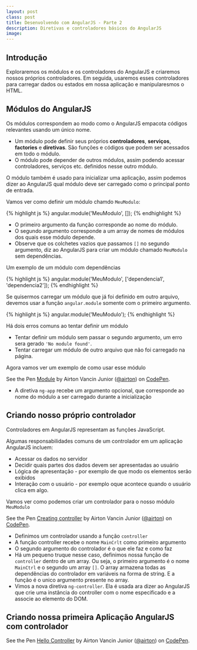 ```yaml
---
layout: post
class: post
title: Desenvolvendo com AngularJS - Parte 2
description: Diretivas e controladores básicos do AngularJS
image: 
---
```


## Introdução ##

Exploraremos os módulos e os controladores do AngularJS e criaremos nossos próprios controladores. Em seguida, usaremos esses controladores para carregar dados ou estados em nossa aplicação e manipularesmos o HTML.

## Módulos do AngularJS ##

Os módulos correspondem ao modo como o AngularJS empacota códigos relevantes usando um único nome.

- Um módulo pode definir seus próprios **controladores**, **serviços**, **factories** e **diretivas**. São funções e códigos que podem ser acessados em todo o módulo.
- O módulo pode depender de outros módulos, assim podendo acessar controladores, serviços etc. definidos nesse outro módulo.

O módulo também é usado para inicializar uma aplicação, assim podemos dizer ao AngularJS qual módulo deve ser carregado como o principal ponto de entrada.

Vamos ver como definir um módulo chamdo <code>MeuModulo</code>:

{% highlight js %}
    angular.module('MeuModulo', []);
{% endhighlight %}

- O primeiro argumento da função corresponde ao nome do módulo.
- O segundo argumento corresponde a um array de nomes de módulos dos quais esse módulo depende.
- Observe que os colchetes vazios que passamos <code>[]</code> no segundo argumento, diz ao AngularJS para criar um módulo chamado <code>MeuModulo</code> sem dependências.

Um exemplo de um módulo com dependências

{% highlight js %}
    angular.module('MeuModulo', ['dependencia1', 'dependencia2']);
{% endhighlight %}

Se quisermos carregar um módulo que já foi definido em outro arquivo, devemos usar a função <code>angular.module</code> somente com o primeiro argumento.

{% highlight js %}
    angular.module('MeuModulo');
{% endhighlight %}

Há dois erros comuns ao tentar definir um módulo

- Tentar definir um módulo sem passar o segundo argumento, um erro sera gerado <code>'No module found'</code>.
- Tentar carregar um módulo de outro arquivo que não foi carregado na página.

Agora vamos ver um exemplo de como usar esse módulo

<p data-height="266" data-theme-id="9559" data-slug-hash="VLMPMp" data-default-tab="result" data-user="airton" class='codepen'>See the Pen <a href='http://codepen.io/airton/pen/VLMPMp/'>Module</a> by Airton Vancin Junior (<a href='http://codepen.io/airton'>@airton</a>) on <a href='http://codepen.io'>CodePen</a>.</p>
<script async src="//assets.codepen.io/assets/embed/ei.js"></script>

- A diretiva <code>ng-app</code> recebe um argumento opcional, que corresponde ao nome do módulo a ser carregado durante a inicialização

## Criando nosso próprio controlador ##

Controladores em AngularJS representam as funções JavaScript.

Algumas responsabilidades comuns de um controlador em um aplicação AngularJS incluem:

- Acessar os dados no servidor
- Decidir quais partes dos dados devem ser apresentadas ao usuário
- Lógica de apresentação - por exemplo de que modo os elementos serão exibidos
- Interação com o usuário - por exemplo oque acontece quando o usuário clica em algo.

Vamos ver como podemos criar um controlador para o nosso módulo <code>MeuModulo</code>

<p data-height="266" data-theme-id="9559" data-slug-hash="MwEJQM" data-default-tab="result" data-user="airton" class='codepen'>See the Pen <a href='http://codepen.io/airton/pen/MwEJQM/'>Creating controller</a> by Airton Vancin Junior (<a href='http://codepen.io/airton'>@airton</a>) on <a href='http://codepen.io'>CodePen</a>.</p>
<script async src="//assets.codepen.io/assets/embed/ei.js"></script>

- Definimos um controlador usando a função <code>controller</code>
- A função controller recebe o nome <code>MainCrlt</code> como primeiro argumento
- O segundo argumento do controlador é o que ele faz e como faz
- Há um pequeno truque nesse caso, definimos nossa função de <code>controller</code> dentro de um array. Ou seja, o primeiro argumento é o nome <code>MainCtrl</code> e o segundo um array <code>[]</code>. O array armazena todas as dependências do controlador em variáveis na forma de string. E a função é o unico argumento presente no array.
- Vimos a nova diretiva <code>ng-controller</code>. Ela é usada ara dizer ao AngularJS que crie uma instância do controller com o nome especificado e a associe ao elemento do DOM.

## Criando nossa primeira Aplicação AngularJS com controlador ##

<p data-height="266" data-theme-id="9559" data-slug-hash="QbObxg" data-default-tab="result" data-user="airton" class='codepen'>See the Pen <a href='http://codepen.io/airton/pen/QbObxg/'>Hello Controller</a> by Airton Vancin Junior (<a href='http://codepen.io/airton'>@airton</a>) on <a href='http://codepen.io'>CodePen</a>.</p>
<script async src="//assets.codepen.io/assets/embed/ei.js"></script>
